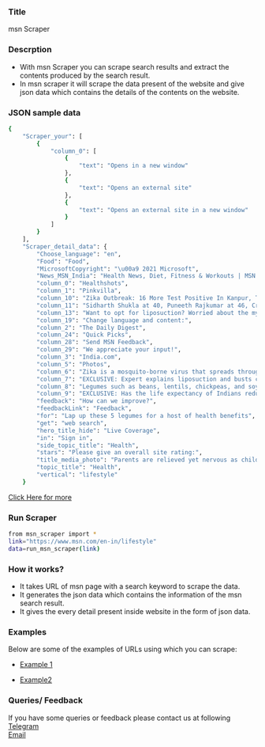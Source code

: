 ### Title

msn Scraper

### Descrption

* With msn Scraper you can scrape search results and extract the contents produced by the search result.
* In msn scraper it will scrape the data present of the website and give json data which contains the details of the contents on the website.

### JSON sample data
```sh
{
    "Scraper_your": [
        {
            "column_0": [
                {
                    "text": "Opens in a new window"
                },
                {
                    "text": "Opens an external site"
                },
                {
                    "text": "Opens an external site in a new window"
                }
            ]
        }
    ],
    "Scraper_detail_data": {
        "Choose_language": "en",
        "Food": "Food",
        "MicrosoftCopyright": "\u00a9 2021 Microsoft",
        "News_MSN_India": "Health News, Diet, Fitness & Workouts | MSN India",
        "column_0": "Healthshots",
        "column_1": "Pinkvilla",
        "column_10": "Zika Outbreak: 16 More Test Positive In Kanpur, Tally Crosses 100-Mark In Uttar Pradesh",
        "column_11": "Sidharth Shukla at 40, Puneeth Rajkumar at 46, Cricketer Avi Barot at 29, Irrfan Khan at 53. And the list goes on. While these were all celebrities whose untimely demise made headlines, we all must have seen at least one young close one or a person whom we knew leaving the world all of a sudden. All these young deaths in recent years leave a very pertinent question. Why are many Indians dying young? And does this mean that the life expectancy of...",
        "column_13": "Want to opt for liposuction? Worried about the myths related to it? Fret not. Here we separate facts from fiction. If you have been wanting to know what the procedure is about, and how it works, here are all the details. Many people opt for various procedures to get rid of fat, and get back in shape. Liposuction, a cosmetic procedure is widely done to remove unwanted body fat. Here are the facts about the procedure. Dispelling myths about...",
        "column_19": "Change language and content:",
        "column_2": "The Daily Digest",
        "column_24": "Quick Picks",
        "column_28": "Send MSN Feedback",
        "column_29": "We appreciate your input!",
        "column_3": "India.com",
        "column_5": "Photos",
        "column_6": "Zika is a mosquito-borne virus that spreads through the bite of an infected Aedes species of mosquito, which bites during the day. Symptoms of this disease are mild fever, rashes, conjunctivitis, muscle, and joint pain, and headache.",
        "column_7": "EXCLUSIVE: Expert explains liposuction and busts common myths about the procedure",
        "column_8": "Legumes such as beans, lentils, chickpeas, and soybeans, are a good source of protein, folate, magnesium, and potassium. These nutrients promote good heart health, regulate blood sugar levels and boost energy. In addition, legumes also contain antioxidants that are known to reduce inflammation, and in turn, help maintain physical fitness. \u201cMost importantly, the consumption of \u2026 Continue reading \"Lap up these 5 legumes for a host of health...",
        "column_9": "EXCLUSIVE: Has the life expectancy of Indians reduced? Experts REVEAL",
        "feedback": "How can we improve?",
        "feedbackLink": "Feedback",
        "for": "Lap up these 5 legumes for a host of health benefits",
        "get": "web search",
        "hero_title_hide": "Live Coverage",
        "in": "Sign in",
        "side_topic_title": "Health",
        "stars": "Please give an overall site rating:",
        "title_media_photo": "Parents are relieved yet nervous as children 5-11 receive Covid vaccine",
        "topic_title": "Health",
        "vertical": "lifestyle"
    }
```

[Click Here for more](https://datakund-scraper.s3.amazonaws.com/datakund_LGG7D2TGHOXZKL5_json.json)

### Run Scraper
```sh
from msn_scraper import *
link="https://www.msn.com/en-in/lifestyle"
data=run_msn_scraper(link)
```

### How it works?
* It takes URL of msn page with a search keyword to scrape the data.
* It generates the json data which contains the information of the msn search result.
* It gives the every detail present inside website in the form of json data.


### Examples
Below are some of the examples of URLs using which you can scrape:

* [Example 1](https://www.msn.com/en-in/health)

* [Example2](https://www.msn.com/en-in/lifestyle)


### Queries/ Feedback
If you have some queries or feedback please contact us at following    
[Telegram](https://t.me/datakund)  
[Email](abhishek@datakund.com)









